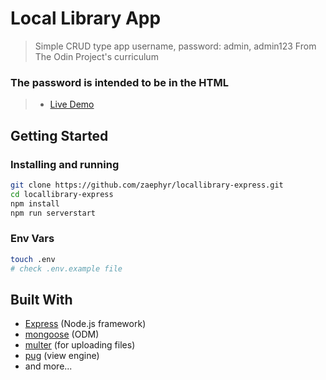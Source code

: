 # Local Library App

> Simple CRUD type app
> username, password: admin, admin123
> From The Odin Project's curriculum
### The password is intended to be in the HTML
> - [Live Demo](https://obscure-inlet-31508.herokuapp.com/)

## Getting Started

### Installing and running

```bash
git clone https://github.com/zaephyr/locallibrary-express.git
cd locallibrary-express
npm install
npm run serverstart
```
### Env Vars
```bash
touch .env
# check .env.example file
```

## Built With
* [Express](https://expressjs.com/) (Node.js framework)
* [mongoose](https://mongoosejs.com/) (ODM)
* [multer](https://github.com/expressjs/multer) (for uploading files)
* [pug](https://pugjs.org/api/getting-started.html) (view engine)
* and more...




